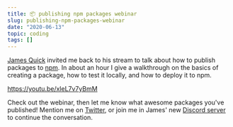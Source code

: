 ```yaml
---
title: 📦 publishing npm packages webinar
slug: publishing-npm-packages-webinar
date: "2020-06-13"
topic: coding
tags: []
---
```


[James Quick][jqq] invited me back to his stream to talk about how to publish packages to [npm][npm]. In about an hour I give a walkthrough on the basics of creating a package, how to test it locally, and how to deploy it to npm.

https://youtu.be/xleL7v7yBmM

Check out the webinar, then let me know what awesome packages you've published! Mention me on [Twitter][twitter], or join me in James' new [Discord server][discord] to continue the conversation.

[jqq]: https://jamesqquick.com
[npm]: https://npmjs.com
[twitter]: https://twitter.com/bradgarropy
[discord]: https://discord.gg/w8FHC7d

